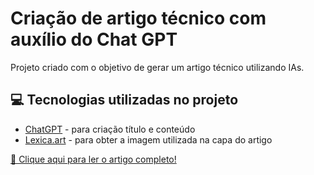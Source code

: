 # Criação de artigo técnico com auxílio do Chat GPT
Projeto criado com o objetivo de gerar um artigo técnico utilizando IAs.

## 💻 Tecnologias utilizadas no projeto
- [ChatGPT](https://chat.openai.com/) - para criação título e conteúdo
- [Lexica.art](https://lexica.art/) - para obter a imagem utilizada na capa do artigo

<a href="https://web.dio.me/articles/estrategias-avancadas-para-analise-de-dados-com-pandas" title="View now" target='_blank'> 📕 Clique aqui para ler o artigo completo! </a>
